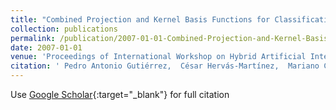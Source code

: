 ```yaml
---
title: "Combined Projection and Kernel Basis Functions for Classification in Evolutionary Neural Networks"
collection: publications
permalink: /publication/2007-01-01-Combined-Projection-and-Kernel-Basis-Functions-for-Classification-in-Evolutionary-Neural-Networks
date: 2007-01-01
venue: 'Proceedings of International Workshop on Hybrid Artificial Intelligence Systems (HAIS 2007)'
citation: ' Pedro Antonio Gutiérrez,  César Hervás-Martínez,  Mariano Carbonero-Ruz,  Juan Carlos Fernández, &quot;Combined Projection and Kernel Basis Functions for Classification in Evolutionary Neural Networks.&quot; Proceedings of International Workshop on Hybrid Artificial Intelligence Systems (HAIS 2007), Vol. 44, 2007, pp. 87–95.'
---
```

Use [Google Scholar](https://scholar.google.com/scholar?q=Combined+Projection+and+Kernel+Basis+Functions+for+Classification+in+Evolutionary+Neural+Networks){:target="_blank"} for full citation